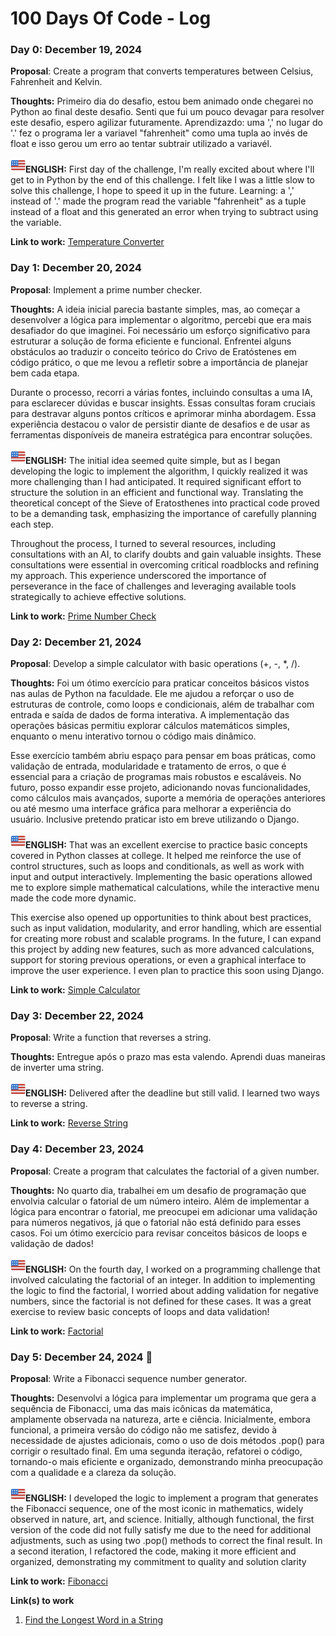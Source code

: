 # 100 Days Of Code - Log

### Day 0: December 19, 2024

**Proposal**: Create a program that converts temperatures between Celsius, Fahrenheit and Kelvin.

**Thoughts:** Primeiro dia do desafio, estou bem animado onde chegarei no Python ao final deste desafio. Senti que fui um pouco devagar para resolver este desafio, espero agilizar futuramente. Aprendizazdo: uma ',' no lugar do '.' fez o programa ler a variavel "fahrenheit"  como uma tupla ao invés de float e isso gerou um erro ao tentar subtrair utilizado a variavél.

**![alt text](<eua.png>)ENGLISH:** First day of the challenge, I'm really excited about where I'll get to in Python by the end of this challenge. I felt like I was a little slow to solve this challenge, I hope to speed it up in the future. Learning: a ',' instead of '.' made the program read the variable "fahrenheit" as a tuple instead of a float and this generated an error when trying to subtract using the variable.

**Link to work:** [Temperature Converter](https://github.com/acadl-dev/100-days-of-code/blob/main/codes/Day0/day_zero.py)



### Day 1: December 20, 2024

**Proposal**: Implement a prime number checker.

**Thoughts:** A ideia inicial parecia bastante simples, mas, ao começar a desenvolver a lógica para implementar o algoritmo, percebi que era mais desafiador do que imaginei. Foi necessário um esforço significativo para estruturar a solução de forma eficiente e funcional. Enfrentei alguns obstáculos ao traduzir o conceito teórico do Crivo de Eratóstenes em código prático, o que me levou a refletir sobre a importância de planejar bem cada etapa.

Durante o processo, recorri a várias fontes, incluindo consultas a uma IA, para esclarecer dúvidas e buscar insights. Essas consultas foram cruciais para destravar alguns pontos críticos e aprimorar minha abordagem. Essa experiência destacou o valor de persistir diante de desafios e de usar as ferramentas disponíveis de maneira estratégica para encontrar soluções.

**![alt text](<eua.png>)ENGLISH:** The initial idea seemed quite simple, but as I began developing the logic to implement the algorithm, I quickly realized it was more challenging than I had anticipated. It required significant effort to structure the solution in an efficient and functional way. Translating the theoretical concept of the Sieve of Eratosthenes into practical code proved to be a demanding task, emphasizing the importance of carefully planning each step.

Throughout the process, I turned to several resources, including consultations with an AI, to clarify doubts and gain valuable insights. These consultations were essential in overcoming critical roadblocks and refining my approach. This experience underscored the importance of perseverance in the face of challenges and leveraging available tools strategically to achieve effective solutions.

**Link to work:** [Prime Number Check](https://github.com/acadl-dev/100-days-of-code/blob/main/codes/Day1/day_one.py)


### Day 2: December 21, 2024

**Proposal**: Develop a simple calculator with basic operations (+, -, *, /).

**Thoughts:** Foi um ótimo exercício para praticar conceitos básicos vistos nas aulas de Python na faculdade. Ele me ajudou a reforçar o uso de estruturas de controle, como loops e condicionais, além de trabalhar com entrada e saída de dados de forma interativa. A implementação das operações básicas permitiu explorar cálculos matemáticos simples, enquanto o menu interativo tornou o código mais dinâmico.

Esse exercício também abriu espaço para pensar em boas práticas, como validação de entrada, modularidade e tratamento de erros, o que é essencial para a criação de programas mais robustos e escaláveis. No futuro, posso expandir esse projeto, adicionando novas funcionalidades, como cálculos mais avançados, suporte a memória de operações anteriores ou até mesmo uma interface gráfica para melhorar a experiência do usuário. Inclusive pretendo praticar isto em breve utilizando o Django.

**![alt text](<eua.png>)ENGLISH:** That was an excellent exercise to practice basic concepts covered in Python classes at college. It helped me reinforce the use of control structures, such as loops and conditionals, as well as work with input and output interactively. Implementing the basic operations allowed me to explore simple mathematical calculations, while the interactive menu made the code more dynamic.

This exercise also opened up opportunities to think about best practices, such as input validation, modularity, and error handling, which are essential for creating more robust and scalable programs. In the future, I can expand this project by adding new features, such as more advanced calculations, support for storing previous operations, or even a graphical interface to improve the user experience. I even plan to practice this soon using Django.

**Link to work:** [Simple Calculator](https://github.com/acadl-dev/100-days-of-code/blob/main/codes/Day2/day_two.py)


### Day 3: December 22, 2024

**Proposal**: Write a function that reverses a string.

**Thoughts:** Entregue após o prazo mas esta valendo. Aprendi duas maneiras de inverter uma string.

**![alt text](<eua.png>)ENGLISH:** Delivered after the deadline but still valid. I learned two ways to reverse a string.

**Link to work:** [Reverse String](https://github.com/acadl-dev/100-days-of-code/blob/main/codes/Day3/day_three.py)


### Day 4: December 23, 2024

**Proposal**: Create a program that calculates the factorial of a given number.

**Thoughts:** No quarto dia, trabalhei em um desafio de programação que envolvia calcular o fatorial de um número inteiro. Além de implementar a lógica para encontrar o fatorial, me preocupei em adicionar uma validação para números negativos, já que o fatorial não está definido para esses casos. Foi um ótimo exercício para revisar conceitos básicos de loops e validação de dados!

**![alt text](<eua.png>)ENGLISH:** On the fourth day, I worked on a programming challenge that involved calculating the factorial of an integer. In addition to implementing the logic to find the factorial, I worried about adding validation for negative numbers, since the factorial is not defined for these cases. It was a great exercise to review basic concepts of loops and data validation!

**Link to work:** [Factorial](https://github.com/acadl-dev/100-days-of-code/blob/main/codes/Day4/day_four.py)


### Day 5: December 24, 2024 🎅

**Proposal**: Write a Fibonacci sequence number generator.

**Thoughts:** Desenvolvi a lógica para implementar um programa que gera a sequência de Fibonacci, uma das mais icônicas da matemática, amplamente observada na natureza, arte e ciência. Inicialmente, embora funcional, a primeira versão do código não me satisfez, devido à necessidade de ajustes adicionais, como o uso de dois métodos .pop() para corrigir o resultado final. Em uma segunda iteração, refatorei o código, tornando-o mais eficiente e organizado, demonstrando minha preocupação com a qualidade e a clareza da solução.

**![alt text](<eua.png>)ENGLISH:** I developed the logic to implement a program that generates the Fibonacci sequence, one of the most iconic in mathematics, widely observed in nature, art, and science. Initially, although functional, the first version of the code did not fully satisfy me due to the need for additional adjustments, such as using two .pop() methods to correct the final result. In a second iteration, I refactored the code, making it more efficient and organized, demonstrating my commitment to quality and solution clarity

**Link to work:** [Fibonacci]()





**Link(s) to work**
1. [Find the Longest Word in a String](https://github.com/acadl-dev/100-days-of-code/blob/main/codes/Day5/day_five.py)


